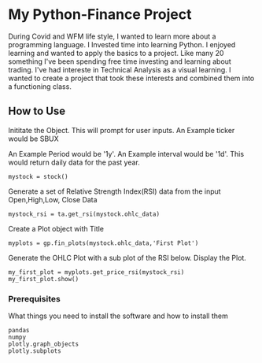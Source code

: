 # My Python-Finance Project

During Covid and WFM life style, I wanted to learn more about a programming language. I Invested time into learning Python. I enjoyed learning and wanted to apply the basics to a project. Like many 20 something I've been spending free time investing and learning about trading. I've had intereste in Technical Analysis as a visual learning. I wanted to create a project that took these interests and combined them into a functioning class.

## How to Use

Inititate the Object. This will prompt for user inputs. An Example ticker would be SBUX

An Example Period would be '1y'. An Example interval would be '1d'. This would return daily data for the past year.
```
mystock = stock()
```
Generate a set of Relative Strength Index(RSI) data from the input Open,High,Low, Close Data
```
mystock_rsi = ta.get_rsi(mystock.ohlc_data)
```
Create a Plot object with Title
```
myplots = gp.fin_plots(mystock.ohlc_data,'First Plot')
```
Generate the OHLC Plot with a sub plot of the RSI below. Display the Plot.
```
my_first_plot = myplots.get_price_rsi(mystock_rsi)
my_first_plot.show()
```

### Prerequisites

What things you need to install the software and how to install them

```
pandas 
numpy 
plotly.graph_objects
plotly.subplots 
```



